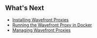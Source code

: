 ## What's Next

- [Installing Wavefront Proxies](https://community.wavefront.com/docs/DOC-1271)
- [Running the Wavefront Proxy in Docker](https://community.wavefront.com/docs/DOC-1173)
- [Managing Wavefront Proxies](https://community.wavefront.com/docs/DOC-1083)
